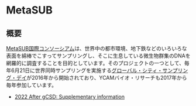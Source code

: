 # MetaSUB
  
## 概要
[MetaSUB国際コンソーシアム](http://metasub.org)は、世界中の都市環境、地下鉄などのいろいろな表面を綿棒でこすってサンプリングし、そこに生息している微生物群集のDNAを網羅的に調査することを目的としています。そのプロジェクトの一つとして、毎年6月21日に世界同時サンプリングを実施する[グローバル・シティ・サンプリング・デイ](http://metasub.org/projects/gcsd/)が2016年から開始されており、YCAMバイオ・リサーチも2017年から毎年参加しています。

- [2022 After gCSD: Supplementary information](2022_SI.md)
